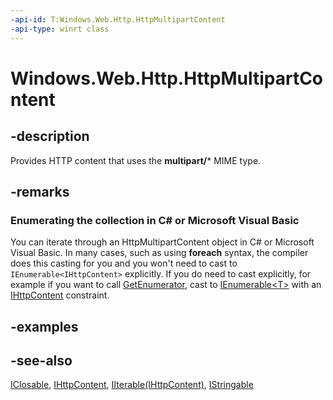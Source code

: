 ```yaml
---
-api-id: T:Windows.Web.Http.HttpMultipartContent
-api-type: winrt class
---
```


<!-- Class syntax.
public class HttpMultipartContent : Windows.Foundation.Collections.IIterable<Windows.Web.Http.IHttpContent>, Windows.Foundation.IClosable, Windows.Foundation.IStringable, Windows.Web.Http.IHttpContent, Windows.Web.Http.IHttpMultipartContent
-->

# Windows.Web.Http.HttpMultipartContent

## -description
Provides HTTP content that uses the **multipart/*** MIME type.

## -remarks
<!--Begin NET note for IEnumerable support-->
### Enumerating the collection in C# or Microsoft Visual Basic

You can iterate through an HttpMultipartContent object in C# or Microsoft Visual Basic. In many cases, such as using **foreach** syntax, the compiler does this casting for you and you won't need to cast to `IEnumerable<IHttpContent>` explicitly. If you do need to cast explicitly, for example if you want to call [GetEnumerator](/dotnet/api/system.collections.ienumerable.getenumerator?view=dotnet-uwp-10.0&preserve-view=true), cast to [IEnumerable&lt;T&gt;](/dotnet/api/system.collections.generic.ienumerable-1?view=dotnet-uwp-10.0&preserve-view=true) with an [IHttpContent](ihttpcontent.md) constraint.


<!--End NET note for IEnumerable support-->

## -examples

## -see-also
[IClosable](../windows.foundation/iclosable.md), [IHttpContent](ihttpcontent.md), [IIterable(IHttpContent)](../windows.foundation.collections/iiterable_1.md), [IStringable](../windows.foundation/istringable.md)

